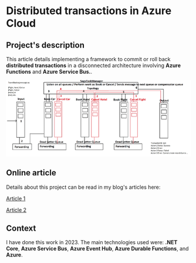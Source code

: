 # Distributed transactions in Azure Cloud

## Project's description

This article details implementing a framework to commit or roll back **distributed transactions** in a disconnected architecture involving **Azure Functions** and **Azure Service Bus.**.

![Components communication's diagram](./Images/saga1.webp)

## Online article
Details about this project can be read in my blog's articles here: 

[Article 1](https://www.ideliversoft.com/post/distributed-transactions-in-the-cloud-part-i)

[Article 2](https://www.ideliversoft.com/post/distributed-transactions-in-the-cloud-part-ii)

## Context
I have done this work in 2023. The main technologies used were: **.NET Core**, **Azure Service Bus**, **Azure Event Hub**, **Azure Durable Functions**, and **Azure**.
